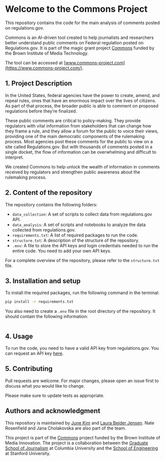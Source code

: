 # Welcome to the Commons Project

This repository contains the code for the main analysis of comments posted on regulations.gov.

Commons is an AI-driven tool created to help journalists and researchers better understand public comments on Federal regulation posted on Regulations.gov. It is part of the magic grant project [Commons](https://brown.columbia.edu/portfolio/commons/) funded by the Brown Institute of Media Technology. 

The tool can be accessed at [www.commons-project.com](https://www.commons-project.com/).

## 1. Project Description
In the United States, federal agencies have the power to create, amend, and repeal rules, ones that have an enormous impact over the lives of citizens. As part of that process, the broader public is able to comment on proposed regulations before they’re finalized.

These public comments are critical to policy-making. They provide regulators with vital information from stakeholders that can change how they frame a rule, and they allow a forum for the public to voice their views, providing one of the main democratic components of the rulemaking process. Most agencies post these comments for the public to view on a site called Regulations.gov. But with thousands of comments posted in a single docket, the flow of information can be overwhelming and difficult to interpret.

We created Commons to help unlock the wealth of information in comments received by regulators and strengthen public awareness about the rulemaking process.

## 2. Content of the repository
The repository contains the following folders:

- `data_collection`: A set of scripts to collect data from regulations.gov API. 
- `data_analysis`: A set of scripts and notebooks to analyze the data collected from regulations.gov. 
- `requirements.txt`: A list of required packages to run the code.
- `structure.txt`: A description of the structure of the repository.
- `.env`: A file to store the API keys and login credentials needed to run the entire code. You need to add your own API keys.

For a complete overview of the repository, please refer to the `structure.txt` file.

## 3. Installation and setup
To install the required packages, run the following command in the terminal:

```bash
pip install -r requirements.txt
```

You also need to create a `.env` file in the root directory of the repository. It should contain the following information:

```bash

```

## 4. Usage
To run the code, you need to have a valid API key from regulations.gov. You can request an API key [here]().

## 5. Contributing
Pull requests are welcome. For major changes, please open an issue first to discuss what you would like to change.

Please make sure to update tests as appropriate.


## Authors and acknowledgment

This repository is maintained by [June Kim](https://github.com/junekim6) and [Laura Bejder Jensen](https://github.com/laurabejder). Nate Rosenfield and Jana Cholakovska are also part of the team.

This project is part of the [Commons](https://brown.columbia.edu/portfolio/commons/) project funded by the Brown Institute of Media Innovation. The project is a collaboration between the [Graduate School of Journalism](https://brown.columbia.edu/) at Columbia University and the [School of Engineering](https://brown.stanford.edu/) at Stanford University.
